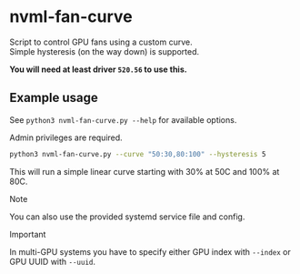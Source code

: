 # nvml-fan-curve

Script to control GPU fans using a custom curve.  
Simple hysteresis (on the way down) is supported.

**You will need at least driver `520.56` to use this.**

## Example usage

See `python3 nvml-fan-curve.py --help` for available options.

Admin privileges are required.

```bash
python3 nvml-fan-curve.py --curve "50:30,80:100" --hysteresis 5
```

This will run a simple linear curve starting with 30% at 50C and 100% at 80C.

> [!NOTE]
> You can also use the provided systemd service file and config.

> [!IMPORTANT]
> In multi-GPU systems you have to specify either GPU index with `--index` or GPU UUID with `--uuid`.
